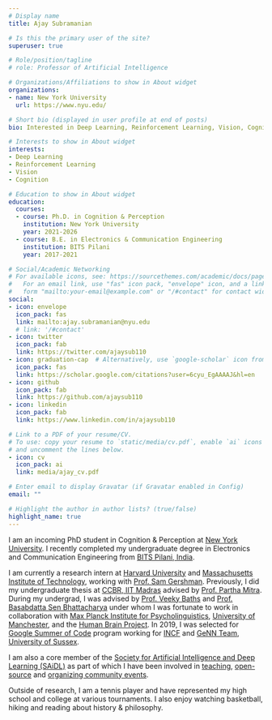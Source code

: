 ```yaml
---
# Display name
title: Ajay Subramanian

# Is this the primary user of the site?
superuser: true

# Role/position/tagline
# role: Professor of Artificial Intelligence

# Organizations/Affiliations to show in About widget
organizations:
- name: New York University
  url: https://www.nyu.edu/

# Short bio (displayed in user profile at end of posts)
bio: Interested in Deep Learning, Reinforcement Learning, Vision, Cognition

# Interests to show in About widget
interests:
- Deep Learning
- Reinforcement Learning
- Vision
- Cognition

# Education to show in About widget
education:
  courses:
  - course: Ph.D. in Cognition & Perception
    institution: New York University
    year: 2021-2026
  - course: B.E. in Electronics & Communication Engineering
    institution: BITS Pilani
    year: 2017-2021

# Social/Academic Networking
# For available icons, see: https://sourcethemes.com/academic/docs/page-builder/#icons
#   For an email link, use "fas" icon pack, "envelope" icon, and a link in the
#   form "mailto:your-email@example.com" or "/#contact" for contact widget.
social:
- icon: envelope
  icon_pack: fas
  link: mailto:ajay.subramanian@nyu.edu
  # link: '/#contact'
- icon: twitter
  icon_pack: fab
  link: https://twitter.com/ajaysub110
- icon: graduation-cap  # Alternatively, use `google-scholar` icon from `ai` icon pack
  icon_pack: fas
  link: https://scholar.google.com/citations?user=6cyu_EgAAAAJ&hl=en
- icon: github
  icon_pack: fab
  link: https://github.com/ajaysub110
- icon: linkedin
  icon_pack: fab
  link: https://www.linkedin.com/in/ajaysub110

# Link to a PDF of your resume/CV.
# To use: copy your resume to `static/media/cv.pdf`, enable `ai` icons in `params.toml`, 
# and uncomment the lines below.
- icon: cv
  icon_pack: ai
  link: media/ajay_cv.pdf

# Enter email to display Gravatar (if Gravatar enabled in Config)
email: ""

# Highlight the author in author lists? (true/false)
highlight_name: true
---
```


I am an incoming PhD student in Cognition & Perception at [New York University](https://www.nyu.edu/). I recently completed my undergraduate degree in Electronics and Communication Engineering from [BITS Pilani, India](https://www.bits-pilani.ac.in/).

I am currently a research intern at [Harvard University](https://www.harvard.edu/) and [Massachusetts Institute of Technology](https://www.mit.edu/), working with [Prof. Sam Gershman](https://gershmanlab.com/). Previously, I did my undergraduate thesis at [CCBR, IIT Madras](https://ccbr.iitmadras.in/) advised by [Prof. Partha Mitra](https://www.cshl.edu/research/faculty-staff/partha-mitra/). During my undergrad, I was advised by [Prof. Veeky Baths](https://universe.bits-pilani.ac.in/goa/veeky/profile) and [Prof. Basabdatta Sen Bhattacharya](https://www.bits-pilani.ac.in/goa/basabdattab/profile) under whom I was fortunate to work in collaboration with [Max Planck Institute for Psycholinguistics](https://www.mpi.nl/), [University of Manchester](https://www.manchester.ac.uk/), and the [Human Brain Project](https://www.humanbrainproject.eu/en/). In 2019, I was selected for [Google Summer of Code](https://summerofcode.withgoogle.com/) program working for [INCF](https://www.incf.org/) and [GeNN Team, University of Sussex](https://github.com/genn-team).

I am also a core member of the [Society for Artificial Intelligence and Deep Learning (SAiDL)](https://www.saidl.in/) as part of which I have been involved in [teaching](https://github.com/SforAiDl/Deep-Learning-TIP), [open-source](https://github.com/SforAiDl/genrl) and [organizing community events](https://sites.google.com/view/aisymposium2020/home).

Outside of research, I am a tennis player and have represented my high school and college at various tournaments. I also enjoy watching basketball, hiking and reading about history & philosophy.
